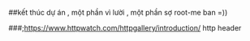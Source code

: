 
##kết thúc dự án , một phần vì lười , một phần sợ root-me ban =))

###;https://www.httpwatch.com/httpgallery/introduction/  http header
